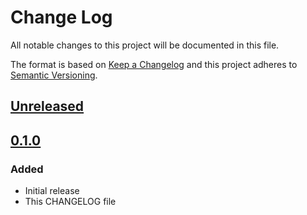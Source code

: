 # Change Log
All notable changes to this project will be documented in this file.

The format is based on [Keep a Changelog](http://keepachangelog.com/)
and this project adheres to [Semantic Versioning](http://semver.org/).

## [Unreleased]

## [0.1.0]
### Added
- Initial release
- This CHANGELOG file

[Unreleased]: https://github.com/chateaux/gamblingtec-rng/compare/0.1.0...HEAD
[0.1.0]: https://github.com/chateaux/gamblingtec-rng/compare/039242477f4ba5f7ed6d6fc735e9349a913dbba7...0.1.0
